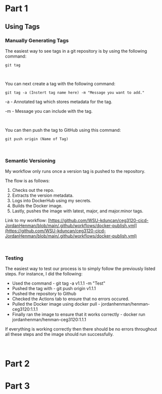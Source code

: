 # Part 1

## Using Tags

### Manually Generating Tags

The easiest way to see tags in a git repository is by using the following command:

    git tag

<br>

You can next create a tag with the following command:

    git tag -a (Instert tag name here) -m "Message you want to add."

-a - Annotated tag which stores metadata for the tag.

-m - Message you can include with the tag.

<br>

You can then push the tag to GitHub using this command:

    git push origin (Name of Tag)
<br>

### Semantic Versioning

My workflow only runs once a version tag is pushed to the repository.

The flow is as follows:

1. Checks out the repo.
2. Extracts the version metadata.
3. Logs into DockerHub using my secrets.
4. Builds the Docker image.
5. Lastly, pushes the image with latest, major, and major.minor tags.

Link to my workflow: [https://github.com/WSU-kduncan/ceg3120-cicd-JordanHenman/blob/main/.github/workflows/docker-publish.yml](https://github.com/WSU-kduncan/ceg3120-cicd-JordanHenman/blob/main/.github/workflows/docker-publish.yml)

<br>

### Testing 

The easiest way to test our process is to simply follow the previously listed steps. For instance, I did the following:

* Used the command - git tag -a v1.1.1 -m "Test"
* Pushed the tag with - git push origin v1.1.1
* Pushed the repository to Github
* Checked the Actions tab to ensure that no errors occured.
* Pulled the Docker image using docker pull - jordanhenman/henman-ceg3120:1.1.1
* Finally ran the image to ensure that it works correctly - docker run jordanhenman/henman-ceg3120:1.1.1

If everything is working correctly then there should be no errors throughout all these steps and the image should run successfully.

<br>

# Part 2



# Part 3


